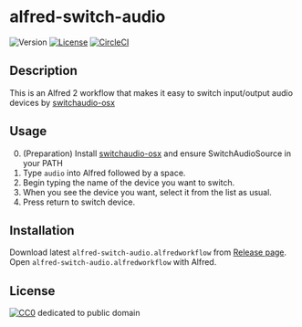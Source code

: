 # alfred-switch-audio

![Version](https://img.shields.io/github/tag/uchida/alfred-switch-audio.svg?maxAge=2592000)
[![License](https://img.shields.io/github/license/uchida/alfred-switch-audio.svg?maxAge=2592000)](https://tldrlegal.com/license/creative-commons-cc0-1.0-universal)
[![CircleCI](https://img.shields.io/circleci/project/uchida/alfred-switch-audio.svg?maxAge=2592000)](https://circleci.com/gh/uchida/alfred-switch-audio)

## Description

This is an Alfred 2 workflow that makes it easy to switch input/output audio devices by [switchaudio-osx](https://github.com/deweller/switchaudio-osx)
      
## Usage

0. (Preparation) Install [switchaudio-osx](https://github.com/deweller/switchaudio-osx) and ensure SwitchAudioSource in your PATH
1. Type `audio` into Alfred followed by a space.
2. Begin typing the name of the device you want to switch.
3. When you see the device you want, select it from the list as usual.
4. Press return to switch device.

## Installation

Download latest `alfred-switch-audio.alfredworkflow` from
[Release page](https://github.com/uchida/alfred-switch-audio/releases).
Open `alfred-switch-audio.alfredworkflow` with Alfred.

## License

[![CC0](http://i.creativecommons.org/p/zero/1.0/88x31.png "CC0")](http://creativecommons.org/publicdomain/zero/1.0/deed)
dedicated to public domain

